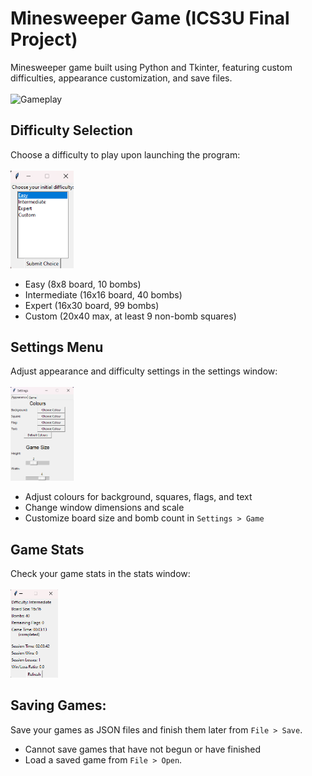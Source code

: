 Minesweeper Game (ICS3U Final Project)
======================================

Minesweeper game built using Python and Tkinter, featuring custom difficulties, appearance customization, 
and save files.<br><br>
<img src="images/gameplay.gif" alt="Gameplay" width="50%"><br>

Difficulty Selection
--------------------
Choose a difficulty to play upon launching the program:<br><br>
<img src="images/difficulties.png" alt="Difficulty menu" width="20%"><br>
- Easy (8x8 board, 10 bombs)
- Intermediate (16x16 board, 40 bombs)
- Expert (16x30 board, 99 bombs)
- Custom (20x40 max, at least 9 non-bomb squares)

Settings Menu
-------------
Adjust appearance and difficulty settings in the settings window:<br><br>
<img src="images/settings.png" alt="Settings" width="20%"><br>
- Adjust colours for background, squares, flags, and text
- Change window dimensions and scale
- Customize board size and bomb count in `Settings > Game`

Game Stats
----------
Check your game stats in the stats window:<br><br>
<img src="images/stats.png" alt="Stats window" width="15%"><br>

Saving Games:
-------------
Save your games as JSON files and finish them later from `File > Save`.
- Cannot save games that have not begun or have finished
- Load a saved game from `File > Open`.



